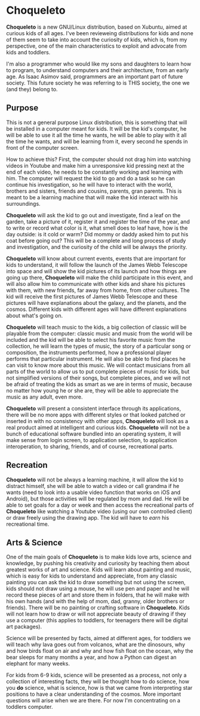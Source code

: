 # Choqueleto #

**Choqueleto** is a new GNU/Linux distribution, based on Xubuntu, aimed at
curious kids of all ages. I've been revieweing distributions for kids
and none of them seem to take into account the curiosity of kids,
which is, from my perspective, one of the main characteristics to
exploit and advocate from kids and toddlers.

I'm also a programmer who would like my sons and daughters to learn
how to program, to understand computers and their architecture, from
an early age. As Isaac Asimov said, programmers are an important part
of future society. This future society he was referring to is THIS
society, the one we (and they) belong to.

## Purpose ##

This is not a general purpose Linux distribution, this is something
that will be installed in a computer meant for kids. It will be the
kid's computer, he will be able to use it all the time he wants, he
will be able to play with it all the time he wants, and will be
learning from it, every second he spends in front of the computer
screen.

How to achieve this? First, the computer should not drag him into
watching videos in Youtube and make him a unresponsive kid pressing
next at the end of each video, he needs to be constantly working and
learning with him. The computer will request the kid to go and do a
task so he can continue his investigation, so he will have to interact
with the world, brothers and sisters, friends and cousins, parents,
gran parents. This is meant to be a learning machine that will make
the kid interact with his surroundings.

**Choqueleto** will ask the kid to go out and investigate, find a leaf
on the garden, take a picture of it, register it and register the time
of the year, and to write or record what color is it, what smell does
to leaf have, how is the day outside: is it cold or warm? Did mommy or
daddy asked him to put his coat before going out? This will be a
complete and long process of study and investigation, and the
curiosity of the child will be always the priority.

**Choqueleto** will know about current events, events that are
important for kids to understand, it will follow the launch of the
James Webb Telescope into space and will show the kid pictures of its
launch and how things are going up there, **Choqueleto** will make the
child participate in this event, and will also allow him to
communicate with other kids and share his pictures with them, with new
friends, far away from home, from other cultures. The kid will receive
the first pictures of James Webb Telescope and these pictures will
have explanations about the galaxy, and the planets, and the
cosmos. Different kids with different ages will have different
explanations about what's going on.

**Choqueleto** will teach music to the kids, a big collection of
classic will be playable from the computer: classic music and music
from the world will be included and the kid will be able to select his
favorite music from the collection, he will learn the types of music,
the story of a particular song or composition, the instruments
performed, how a professional player performs that particular
instrument. He will also be able to find places he can visit to know
more about this music. We will contact musicians from all parts of the
world to allow us to put complete pieces of music for kids, but not
simplified versions of their songs, but complete pieces, and we will
not be afraid of treating the kids as smart as we are in terms of
music, because no matter how young he or she are, they will be able to
appreciate the music as any adult, even more.

**Choqueleto** will present a consistent interface through its
applications, there will be no more apps with different styles or that
looked patched or inserted in with no consistency with other apps,
**Choqueleto** will look as a real product aimed at intelligent and
curious kids. **Choqueleto** will not be a bunch of educational
software bundled into an operating system, it will make sense from
login screen, to application selection, to application interoperation,
to sharing, friends, and of course, recreational parts.

## Recreation ##

**Choqueleto** will not be always a learning machine, it will allow the
kid to distract himself, she will be able to watch a video or call
grandma if he wants (need to look into a usable video function that
works on iOS and Android), but those activities will be regulated by
mom and dad. He will be able to set goals for a day or week and then
access the recreational parts of **Choqueleto** like watching a Youtube
video (using our own controlled client) or draw freely using the
drawing app. The kid will have to *earn* his recreational time.

## Arts & Science ##

One of the main goals of **Choqueleto** is to make kids love arts,
science and knowledge, by pushing his creativity and curiosity by
teaching them about greatest works of art and science. Kids will learn
about painting and music, which is easy for kids to understand and
appreciate, from any classic painting you can ask the kid to draw
something but not using the screen, kids should not draw using a
mouse, he will use pen and paper and he will record these pieces of
art and store them in folders, that he will make with his own hands
(and with the help of mom, dad, granny, older brothers or
friends). There will be no painting or crafting software in
**Choqueleto**. Kids will not learn how to draw or will not appreciate
beauty of drawing if they use a computer (this applies to toddlers,
for teenagers there will be digital art packages).

Science will be presented by facts, aimed at different ages, for
toddlers we will teach why lava goes out from volcanos, what are the
dinosours, why and how birds float on air and why and how fish float
on the ocean, why the bear sleeps for many months a year, and how a
Python can digest an elephant for many weeks.

For kids from 6-9 kids, science will be presented as a process, not
only a collection of interesting facts, they will be thought how to do
science, how you **do** science, what is science, how is that we came
from interpreting star positions to have a clear understanding of the
cosmos. More important questions will arise when we are there. For now
I'm concentrating on a toddlers computer.
